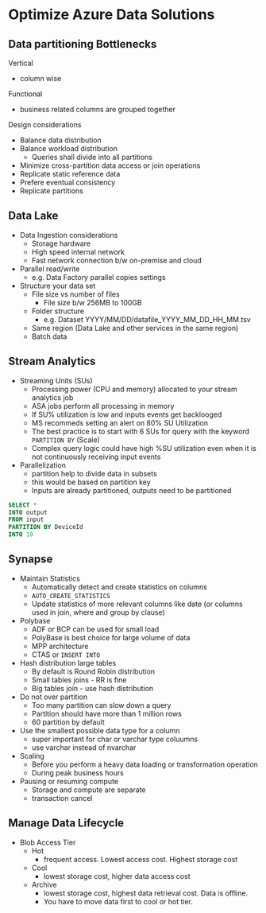 # Optimize Azure Data Solutions

## Data partitioning Bottlenecks

Vertical
- column wise

Functional
- business related columns are grouped together

Design considerations
- Balance data distribution
- Balance workload distribution
  - Queries shall divide into all partitions
- Minimize cross-partition data access or join operations
- Replicate static reference data
- Prefere eventual consistency
- Replicate partitions


## Data Lake

- Data Ingestion considerations
  - Storage hardware
  - High speed internal network
  - Fast network connection b/w on-premise and cloud
- Parallel read/write
  - e.g. Data Factory parallel copies settings
- Structure your data set
  - File size vs number of files
    - File size b/w 256MB to 100GB
  - Folder structure
    - e.g. Dataset YYYY/MM/DD/datafile_YYYY_MM_DD_HH_MM.tsv
  - Same region (Data Lake and other services in the same region)
  - Batch data

## Stream Analytics

- Streaming Units (SUs)
  - Processing power (CPU and memory) allocated to your stream analytics job
  - ASA jobs perform all processing in memory
  - If SU% utilization is low and inputs events get backlooged
  - MS recommeds setting an alert on 80% SU Utilization
  - The best practice is to start with 6 SUs for query with the keyword `PARTITION BY` (Scale)
  - Complex query logic could have high %SU utilization even when it is not continuously receiving input events
- Parallelization
  - partition help to divide data in subsets
  - this would be based on partition key
  - Inputs are already partitioned, outputs need to be partitioned

```sql
SELECT *
INTO output
FROM input
PARTITION BY DeviceId
INTO 10
```

## Synapse

- Maintain Statistics
  - Automatically detect and create statistics on columns
  - `AUTO_CREATE_STATISTICS`
  - Update statistics of more relevant columns like date (or columns used in join, where and group by clause)
- Polybase
  - ADF or BCP can be used for small load
  - PolyBase is best choice for large volume of data
  - MPP architecture
  - CTAS or `INSERT INTO`
- Hash distribution large tables
  - By default is Round Robin distribution
  - Small tables joins - RR is fine
  - Big tables join - use hash distribution
- Do not over partition
  - Too many partition can slow down a query
  - Partition should have more than 1 million rows
  - 60 partition by default
- Use the smallest possible data type for a column
  - super important for char or varchar type coluumns
  - use varchar instead of nvarchar
- Scaling
  - Before you perform a heavy data loading or transformation operation
  - During peak business hours
- Pausing or resuming compute
  - Storage and compute are separate
  - transaction cancel

## Manage Data Lifecycle

- Blob Access Tier
  - Hot
    - frequent access. Lowest access cost. Highest storage cost
  - Cool
    - lowest storage cost, higher data access cost
  - Archive
    - lowest storage cost, highest data retrieval cost. Data is offline.
    - You have to move data first to cool or hot tier.
